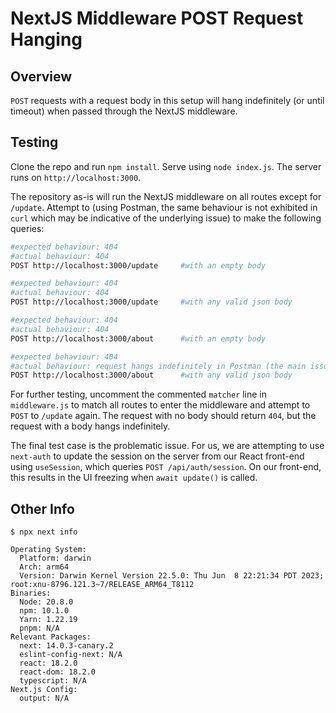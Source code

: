 # NextJS Middleware POST Request Hanging

## Overview
`POST` requests with a request body in this setup will hang indefinitely
(or until timeout) when passed through the NextJS middleware.

## Testing
Clone the repo and run `npm install`. Serve using `node index.js`. The server
runs on `http://localhost:3000`.

The repository as-is will run the NextJS middleware on all routes except for
`/update`. Attempt to (using Postman, the same behaviour is not exhibited in
`curl` which may be indicative of the underlying issue) to make the following
queries:
```sh
#expected behaviour: 404
#actual behaviour: 404
POST http://localhost:3000/update     #with an empty body

#expected behaviour: 404
#actual behaviour: 404
POST http://localhost:3000/update     #with any valid json body

#expected behaviour: 404
#actual behaviour: 404
POST http://localhost:3000/about      #with an empty body

#expected behaviour: 404
#actual behaviour: request hangs indefinitely in Postman (the main issue)
POST http://localhost:3000/about      #with any valid json body
```
For further testing, uncomment the commented `matcher` line in `middleware.js`
to match all routes to enter the middleware and attempt to `POST` to `/update`
again. The request with no body should return `404`, but the request with
a body hangs indefinitely.

The final test case is the problematic issue. For us, we are attempting to
use `next-auth` to update the session on the server from our React front-end
using `useSession`, which queries `POST /api/auth/session`. On our front-end,
this results in the UI freezing when `await update()` is called.

## Other Info
```
$ npx next info

Operating System:
  Platform: darwin
  Arch: arm64
  Version: Darwin Kernel Version 22.5.0: Thu Jun  8 22:21:34 PDT 2023; root:xnu-8796.121.3~7/RELEASE_ARM64_T8112
Binaries:
  Node: 20.8.0
  npm: 10.1.0
  Yarn: 1.22.19
  pnpm: N/A
Relevant Packages:
  next: 14.0.3-canary.2
  eslint-config-next: N/A
  react: 18.2.0
  react-dom: 18.2.0
  typescript: N/A
Next.js Config:
  output: N/A
```
